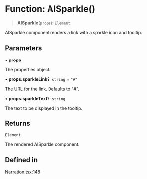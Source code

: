 # Function: AISparkle()

> **AISparkle**(`props`): `Element`

AISparkle component renders a link with a sparkle icon and tooltip.

## Parameters

• **props**

The properties object.

• **props.sparkleLink?**: `string` = `"#"`

The URL for the link. Defaults to "#".

• **props.sparkleText?**: `string`

The text to be displayed in the tooltip.

## Returns

`Element`

The rendered AISparkle component.

## Defined in

[Narration.tsx:148](https://github.com/edspencer/narrator-ai/blob/a524b8822fae61097d8b11019e587b0b06c3350a/packages/react/src/Narration.tsx#L148)
